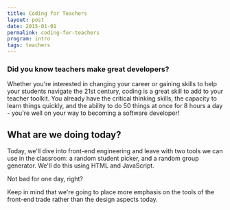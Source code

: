 ```yaml
---
title: Coding for Teachers
layout: post
date: 2015-01-01
permalink: coding-for-teachers
program: intro
tags: teachers
---
```


### Did you know teachers make great developers?

Whether you're interested in changing your career or gaining skills to help your students navigate the 21st century, coding is a great skill to add to your teacher toolkit. You already have the critical thinking skills, the capacity to learn things quickly, and the ability to do 50 things at once for 8 hours a day - you're well on your way to becoming a software developer!

## What are we doing today?

Today, we'll dive into front-end engineering and leave with two tools we can use in the classroom: a random student picker, and a random group generator. We'll do this using HTML and JavaScript. 

Not bad for one day, right?

Keep in mind that we're going to place more emphasis on the tools of the front-end trade rather than the design aspects today.
